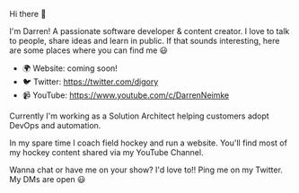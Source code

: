 Hi there 👋

I'm Darren! A passionate software developer & content creator. I love to talk to people, share ideas and learn in public. If that sounds interesting, here are some places where you can find me 😃

- 🌍 Website: coming soon!
- 🐦 Twitter: https://twitter.com/digory
- 📹 YouTube: https://www.youtube.com/c/DarrenNeimke

Currently I'm working as a Solution Architect helping customers adopt DevOps and automation. 

In my spare time I coach field hockey and run a website. You'll find most of my hockey content shared via my YouTube Channel.

Wanna chat or have me on your show? I'd love to!! Ping me on my Twitter. My DMs are open 😃
